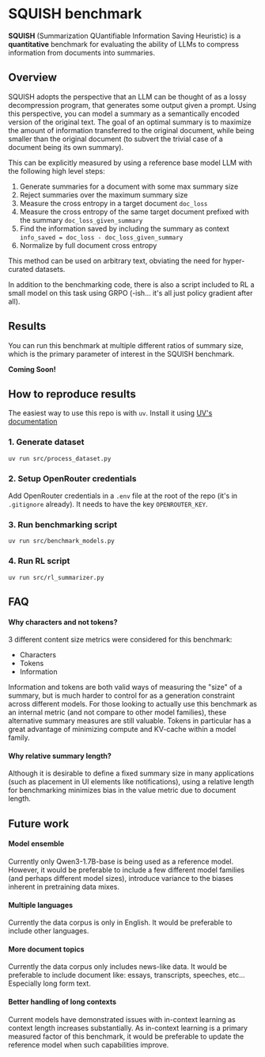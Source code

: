 # SQUISH benchmark

**SQUISH** (Summarization QUantifiable Information Saving Heuristic) is a **quantitative** benchmark for evaluating the ability of LLMs to compress information from documents into summaries.
## Overview
SQUISH adopts the perspective that an LLM can be thought of as a lossy decompression program, that generates some output given a prompt. Using this perspective, you can model a summary as a semantically encoded version of the original text. The goal of an optimal summary is to maximize the amount of information transferred to the original document, while being smaller than the original document (to subvert the trivial case of a document being its own summary).

This can be explicitly measured by using a reference base model LLM with the following high level steps:
1. Generate summaries for a document with some max summary size
2. Reject summaries over the maximum summary size
3. Measure the cross entropy in a target document `doc_loss`
4. Measure the cross entropy of the same target document prefixed with the summary `doc_loss_given_summary`
5. Find the information saved by including the summary as context `info_saved = doc_loss - doc_loss_given_summary`
6. Normalize by full document cross entropy

This method can be used on arbitrary text, obviating the need for hyper-curated datasets.

In addition to the benchmarking code, there is also a script included to RL a small model on this task using GRPO (-ish... it's all just policy gradient after all).
## Results
You can run this benchmark at multiple different ratios of summary size, which is the primary parameter of interest in the SQUISH benchmark.

**Coming Soon!**
## How to reproduce results

The easiest way to use this repo is with `uv`. Install it using [UV's documentation](https://docs.astral.sh/uv/getting-started/installation/)

### 1. Generate dataset
`uv run src/process_dataset.py`

### 2. Setup OpenRouter credentials
Add OpenRouter credentials in a `.env` file at the root of the repo (it's in `.gitignore` already). It needs to have the key `OPENROUTER_KEY`.

### 3. Run benchmarking script
`uv run src/benchmark_models.py`

### 4. Run RL script
`uv run src/rl_summarizer.py`
## FAQ
#### Why characters and not tokens?
3 different content size metrics were considered for this benchmark:
- Characters
- Tokens
- Information

Information and tokens are both valid ways of measuring the "size" of a summary, but is much harder to control for as a generation constraint across different models. For those looking to actually use this benchmark as an internal metric (and not compare to other model families), these alternative summary measures are still valuable. Tokens in particular has a great advantage of minimizing compute and KV-cache within a model family.
#### Why relative summary length?
Although it is desirable to define a fixed summary size in many applications (such as placement in UI elements like notifications), using a relative length for benchmarking minimizes bias in the value metric due to document length.

## Future work
#### Model ensemble
Currently only Qwen3-1.7B-base is being used as a reference model. However, it would be preferable to include a few different model families (and perhaps different model sizes), introduce variance to the biases inherent in pretraining data mixes.
#### Multiple languages
Currently the data corpus is only in English. It would be preferable to include other languages.
#### More document topics
Currently the data corpus only includes news-like data. It would be preferable to include document like: essays, transcripts, speeches, etc... Especially long form text.
#### Better handling of long contexts
Current models have demonstrated issues with in-context learning as context length increases substantially. As in-context learning is a primary measured factor of this benchmark, it would be preferable to update the reference model when such capabilities improve.
